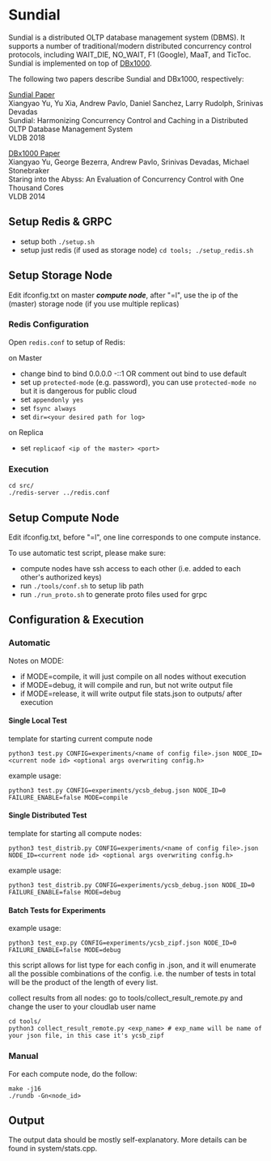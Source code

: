 Sundial
=======

Sundial is a distributed OLTP database management system (DBMS). It supports a number of traditional/modern distributed concurrency control protocols, including WAIT_DIE, NO_WAIT, F1 (Google), MaaT, and TicToc. Sundial is implemented on top of [DBx1000](https://github.com/yxymit/DBx1000). 

The following two papers describe Sundial and DBx1000, respectively: 

[Sundial Paper](http://xiangyaoyu.net/pubs/sundial.pdf)  
Xiangyao Yu, Yu Xia, Andrew Pavlo, Daniel Sanchez, Larry Rudolph, Srinivas Devadas  
Sundial: Harmonizing Concurrency Control and Caching in a Distributed OLTP Database Management System  
VLDB 2018
    
[DBx1000 Paper](http://www.vldb.org/pvldb/vol8/p209-yu.pdf)  
Xiangyao Yu, George Bezerra, Andrew Pavlo, Srinivas Devadas, Michael Stonebraker  
Staring into the Abyss: An Evaluation of Concurrency Control with One Thousand Cores  
VLDB 2014

Setup Redis & GRPC
-------------
- setup both ```./setup.sh ```
- setup just redis (if used as storage node) ```cd tools; ./setup_redis.sh```
    

Setup Storage Node
-------------------

Edit ifconfig.txt on master ***compute node***, after "=l", use the ip of the (master) storage node (if you use multiple replicas)

### Redis Configuration

Open ```redis.conf``` to setup of Redis:

on Master
- change bind to bind 0.0.0.0 -::1 OR comment out bind to use default
- set up ```protected-mode``` (e.g. password), you can use ```protected-mode no``` but it is dangerous for public cloud
- set ```appendonly yes```
- set ```fsync always```
- set ```dir=<your desired path for log>```
    
on Replica
- set ```replicaof <ip of the master> <port>```

### Execution 
```
cd src/
./redis-server ../redis.conf
```

Setup Compute Node
-------------------

Edit ifconfig.txt, before "=l", one line corresponds to one compute instance.

To use automatic test script, please make sure:
- compute nodes have ssh access to each other (i.e. added to each other's authorized keys)
- run ```./tools/conf.sh``` to setup lib path
- run ```./run_proto.sh``` to generate proto files used for grpc

Configuration & Execution
--------------------------

### Automatic

Notes on MODE: 
- if MODE=compile, it will just compile on all nodes without execution
- if MODE=debug, it will compile and run, but not write output file
- if MODE=release, it will write output file stats.json to outputs/ after execution

#### Single Local Test
template for starting current compute node
```
python3 test.py CONFIG=experiments/<name of config file>.json NODE_ID=<current node id> <optional args overwriting config.h>
```

example usage:
```
python3 test.py CONFIG=experiments/ycsb_debug.json NODE_ID=0 FAILURE_ENABLE=false MODE=compile
```

#### Single Distributed Test

template for starting all compute nodes:
```
python3 test_distrib.py CONFIG=experiments/<name of config file>.json NODE_ID=<current node id> <optional args overwriting config.h>
```

example usage:
```
python3 test_distrib.py CONFIG=experiments/ycsb_debug.json NODE_ID=0 FAILURE_ENABLE=false MODE=debug
```

#### Batch Tests for Experiments

example usage:
```
python3 test_exp.py CONFIG=experiments/ycsb_zipf.json NODE_ID=0 FAILURE_ENABLE=false MODE=debug
```
this script allows for list type for each config in .json, and it will enumerate all the possible combinations of the config. 
i.e. the number of tests in total will be the product of the length of every list. 

collect results from all nodes:
go to tools/collect_result_remote.py and change the user to your cloudlab user name
```
cd tools/
python3 collect_result_remote.py <exp_name> # exp_name will be name of your json file, in this case it's ycsb_zipf
```

### Manual
For each compute node, do the follow:
```
make -j16
./rundb -Gn<node_id> 
```

Output 
------

The output data should be mostly self-explanatory. More details can be found in system/stats.cpp.
